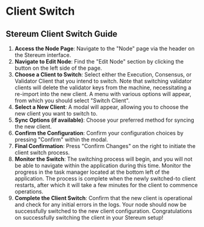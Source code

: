 # Client Switch 

## Stereum Client Switch Guide

1. **Access the Node Page**: Navigate to the "Node" page via the header on the Stereum interface.
2. **Navigate to Edit Node**: Find the "Edit Node" section by clicking the button on the left side of the page.
3. **Choose a Client to Switch**: Select either the Execution, Consensus, or Validator Client that you intend to switch. Note that switching validator clients will delete the validator keys from the machine, necessitating a re-import into the new client. A menu with various options will appear, from which you should select "Switch Client".
4. **Select a New Client**: A modal will appear, allowing you to choose the new client you want to switch to.
5. **Sync Options (if available)**: Choose your preferred method for syncing the new client.
6. **Confirm the Configuration**: Confirm your configuration choices by pressing "Confirm" within the modal.
7. **Final Confirmation**: Press "Confirm Changes" on the right to initiate the client switch process.
8. **Monitor the Switch**: The switching process will begin, and you will not be able to navigate within the application during this time. Monitor the progress in the task manager located at the bottom left of the application. The process is complete when the newly switched-to client restarts, after which it will take a few minutes for the client to commence operations.
9. **Complete the Client Switch**: Confirm that the new client is operational and check for any initial errors in the logs. Your node should now be successfully switched to the new client configuration. Congratulations on successfully switching the client in your Stereum setup!
